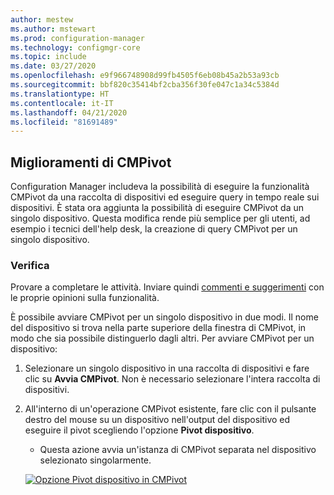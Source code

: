 ```yaml
---
author: mestew
ms.author: mstewart
ms.prod: configuration-manager
ms.technology: configmgr-core
ms.topic: include
ms.date: 03/27/2020
ms.openlocfilehash: e9f966748908d99fb4505f6eb08b45a2b53a93cb
ms.sourcegitcommit: bbf820c35414bf2cba356f30fe047c1a34c5384d
ms.translationtype: HT
ms.contentlocale: it-IT
ms.lasthandoff: 04/21/2020
ms.locfileid: "81691489"
---
```

## <a name="improvements-to-cmpivot"></a><a name="bkmk_cmpivot"></a> Miglioramenti di CMPivot
<!--6518631-->
Configuration Manager includeva la possibilità di eseguire la funzionalità CMPivot da una raccolta di dispositivi ed eseguire query in tempo reale sui dispositivi. È stata ora aggiunta la possibilità di eseguire CMPivot da un singolo dispositivo. Questa modifica rende più semplice per gli utenti, ad esempio i tecnici dell'help desk, la creazione di query CMPivot per un singolo dispositivo.  

### <a name="try-it-out"></a>Verifica

Provare a completare le attività. Inviare quindi [commenti e suggerimenti](../../technical-preview-2003.md#bkmk_feedback) con le proprie opinioni sulla funzionalità.

È possibile avviare CMPivot per un singolo dispositivo in due modi. Il nome del dispositivo si trova nella parte superiore della finestra di CMPivot, in modo che sia possibile distinguerlo dagli altri. Per avviare CMPivot per un dispositivo:

1. Selezionare un singolo dispositivo in una raccolta di dispositivi e fare clic su **Avvia CMPivot**. Non è necessario selezionare l'intera raccolta di dispositivi.
1. All'interno di un'operazione CMPivot esistente, fare clic con il pulsante destro del mouse su un dispositivo nell'output del dispositivo ed eseguire il pivot scegliendo l'opzione **Pivot dispositivo**.
   - Questa azione avvia un'istanza di CMPivot separata nel dispositivo selezionato singolarmente.

   [![Opzione Pivot dispositivo in CMPivot](../../media/6518631-device-pivot.png)](../../media/6518631-device-pivot.png#lightbox)
